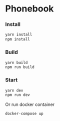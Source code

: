 # Phonebook

### Install

```sh
yarn install
npm install
```

### Build

```sh
yarn build
npm run build
```

### Start

```sh
yarn dev
npm run dev
```

Or run docker container

```sh
docker-compose up
```
